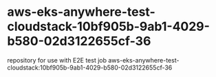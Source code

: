 # aws-eks-anywhere-test-cloudstack-10bf905b-9ab1-4029-b580-02d3122655cf-36
repository for use with E2E test job aws-eks-anywhere-test-cloudstack:10bf905b-9ab1-4029-b580-02d3122655cf-36
